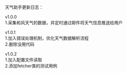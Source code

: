 天气助手更新日志：

v1.0.0    
1.采集和风天气的数据，并定时通过邮件将天气信息推送给用户

v1.0.1    
1.加入错误处理机制，优化天气数据解析流程  
2.删除没用代码

v1.0.2  
1.加入配置文件读取  
2.添加fetcher类的测试用例